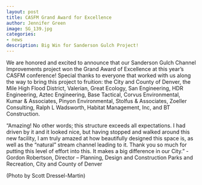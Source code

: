 ```yaml
---
layout: post
title: CASFM Grand Award for Excellence
author: Jennifer Green
image: SG_139.jpg
categories:
- news
description: Big Win for Sanderson Gulch Project!
---
```


We are honored and excited to announce that our Sanderson Gulch Channel Improvements project won the Grand Award of Excellence at this year’s CASFM conference! Special thanks to everyone that worked with us along the way to bring this project to fruition: the City and County of Denver, the Mile High Flood District, Valerian, Great Ecology, San Engineering, HDR Engineering, Aztec Engineering, Base Tactical, Corvus Environmental, Kumar & Associates, Pinyon Environmental, Stolfus & Associates, Zoeller Consulting, Ralph L Wadsworth, Habitat Management, Inc, and BT Construction.

“Amazing! No other words; this structure exceeds all expectations. I had driven by it and it looked nice, but having stopped and walked around this new facility, I am truly amazed at how beautifully designed this space is, as well as the “natural” stream channel leading to it. Thank you so much for putting this level of effort into this. It makes a big difference in our City.” - Gordon Robertson, Director – Planning, Design and Construction
Parks and Recreation, City and County of Denver

(Photo by Scott Dressel-Martin)
